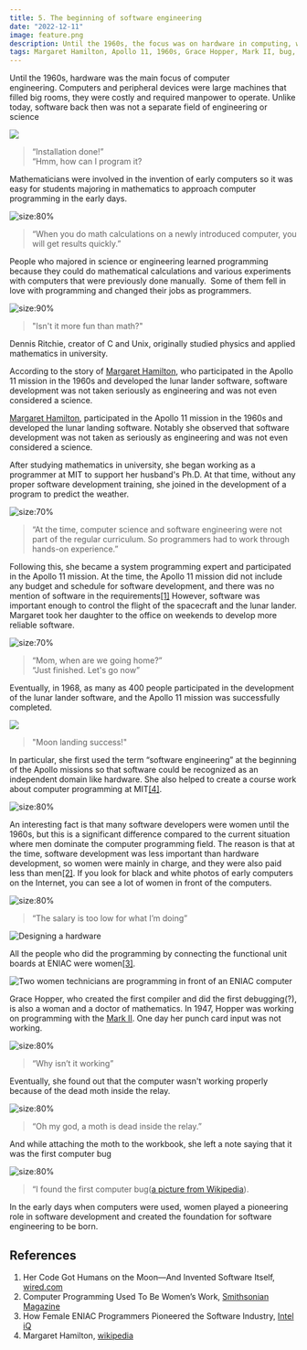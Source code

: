 ```yaml
---
title: 5. The beginning of software engineering
date: "2022-12-11"
image: feature.png
description: Until the 1960s, the focus was on hardware in computing, with software not recognized as a separate engineering discipline. Mathematicians and scientists initially drove programming, evolving into early software engineering roles. Margaret Hamilton, who developed software for the Apollo 11 mission, played a key role in establishing software engineering as a serious discipline, amidst a backdrop where many programmers were women, reflecting the field's undervalued status at the time... 
tags: Margaret Hamilton, Apollo 11, 1960s, Grace Hopper, Mark II, bug, women, RMS
---
```


Until the 1960s, hardware was the main focus of computer engineering. Computers and peripheral devices were large machines that filled big rooms, they were costly and required manpower to operate. Unlike today, software back then was not a separate field of engineering or science

![](images/5_1.png)
> “Installation done!” \
> “Hmm, how can I program it?

Mathematicians were involved in the invention of early computers so it was easy for students majoring in mathematics to approach computer programming in the early days.

![](images/5_2.png "size:80%")
> “When you do math calculations on a newly introduced computer, you will get results quickly.”

People who majored in science or engineering learned programming because they could do mathematical calculations and various experiments with computers that were previously done manually.  Some of them fell in love with programming and changed their jobs as programmers.

![](images/5_3.png "size:90%")
> "Isn't it more fun than math?"

Dennis Ritchie, creator of C and Unix, originally studied physics and applied mathematics in university.

According to the story of [Margaret Hamilton](https://www.google.com/url?q=https://en.wikipedia.org/wiki/Margaret_Hamilton_\(software_engineer\)\&sa=D\&source=editors\&ust=1711344782241302\&usg=AOvVaw0bBc1TYrN-WqSclV4FS9H8), who participated in the Apollo 11 mission in the 1960s and developed the lunar lander software, software development was not taken seriously as engineering and was not even considered a science.

[Margaret Hamilton](https://www.google.com/url?q=https://en.wikipedia.org/wiki/Margaret_Hamilton_\(software_engineer\)\&sa=D\&source=editors\&ust=1711344782241610\&usg=AOvVaw0RDR6qlOSVo4LMEctuVd0y), participated in the Apollo 11 mission in the 1960s and developed the lunar landing software. Notably she observed that software development was not taken as seriously as engineering and was not even considered a science.

After studying mathematics in university, she began working as a programmer at MIT to support her husband's Ph.D. At that time, without any proper software development training, she joined in the development of a program to predict the weather.

![](images/5_4.png "size:70%")
> “At the time, computer science and software engineering were not part of the regular curriculum. So programmers had to work through hands-on experience.”

Following this, she became a system programming expert and participated in the Apollo 11 mission. At the time, the Apollo 11 mission did not include any budget and schedule for software development, and there was no mention of software in the requirements[&lbrack;1&rbrack;][1] However, software was important enough to control the flight of the spacecraft and the lunar lander. Margaret took her daughter to the office on weekends to develop more reliable software.

![](images/5_5.png "size:70%")
> “Mom, when are we going home?” \
> “Just finished. Let's go now”

Eventually, in 1968, as many as 400 people participated in the development of the lunar lander software, and the Apollo 11 mission was successfully completed.

![](images/5_6.png)
> "Moon landing success!"

In particular, she first used the term “software engineering” at the beginning of the Apollo missions so that software could be recognized as an independent domain like hardware. She also helped to create a course work about computer programming at MIT[&lbrack;4&rbrack;][4].

![](images/5_7.png "size:80%")

An interesting fact is that many software developers were women until the 1960s, but this is a significant difference compared to the current situation where men dominate the computer programming field. The reason is that at the time, software development was less important than hardware development, so women were mainly in charge, and they were also paid less than men[&lbrack;2&rbrack;][2]. If you look for black and white photos of early computers on the Internet, you can see a lot of women in front of the computers.

![](images/5_8.png "size:80%")
> “The salary is too low for what I’m doing”


![](images/5_9.png "Designing  a hardware")

All the people who did the programming by connecting the functional unit boards at ENIAC were women[&lbrack;3&rbrack;][3].

![Two women technicians are programming in front of an ENIAC computer](images/5_10.png "size:80%")

Grace Hopper, who created the first compiler and did the first debugging(?), is also a woman and a doctor of mathematics. In 1947, Hopper was working on programming with the [Mark II](https://www.google.com/url?q=https://en.wikipedia.org/wiki/Harvard_Mark_II\&sa=D\&source=editors\&ust=1711344782243847\&usg=AOvVaw3ByDRjzRpDHS4Qzy0FXlUZ). One day her punch card input was not working.

![](images/5_11.png "size:80%")
> “Why isn’t it working”

Eventually, she found out that the computer wasn't working properly because of the dead moth inside the relay.

![](images/5_12.png "size:80%")
> “Oh my god, a moth is dead inside the relay.”

And while attaching the moth to the workbook, she left a note saying that it was the first computer bug

![](images/5_13.png "size:80%")
> “I found the first computer bug([a picture from Wikipedia](https://en.wikipedia.org/wiki/Harvard_Mark_II%23/media/File:First_Computer_Bug,_1945.jpg)).

In the early days when computers were used, women played a pioneering role in software development and created the foundation for software engineering to be born.

## References

1. Her Code Got Humans on the Moon—And Invented Software Itself, [wired.com](https://www.wired.com/2015/10/margaret-hamilton-nasa-apollo/)
2. Computer Programming Used To Be Women’s Work, [Smithsonian Magazine](http://www.smithsonianmag.com/smart-news/computer-programming-used-to-be-womens-work-718061/)
3. How Female ENIAC Programmers Pioneered the Software Industry, [Intel iQ](https://web.archive.org/web/20160716023848/https://iq.intel.com/how-female-eniac-programmers-pioneered-the-software-industry/)
4. Margaret Hamilton, [wikipedia](https://en.wikipedia.org/wiki/Margaret\_Hamilton\_(scientist))

[1]: https://www.wired.com/2015/10/margaret-hamilton-nasa-apollo/ "Her Code Got Humans on the Moon—And Invented Software Itself, wired.com"
[2]: http://www.smithsonianmag.com/smart-news/computer-programming-used-to-be-womens-work-718061/ "Computer Programming Used To Be Women’s Work, Smithsonian Magazine"
[3]: https://web.archive.org/web/20160716023848/https://iq.intel.com/how-female-eniac-programmers-pioneered-the-software-industry/ "How Female ENIAC Programmers Pioneered the Software Industry, Intel iQ"
[4]: https://en.wikipedia.org/wiki/Margaret\_Hamilton\_(scientist) "Margaret Hamilton, wikipedia"